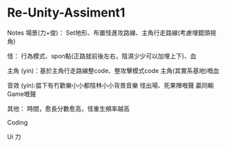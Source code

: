 # Re-Unity-Assiment1
Notes
場景(力+俊)：
Set地形、布置怪進攻路線、主角行走路線(考慮埋鏡頭視角)

怪： 行為模式、spon點(正路就前後左右，陰濕少少可以加埋上下)、血 

主角 (yin)：基於主角行走路線整code、整攻擊模式code  主角(其實系基地)嘅血  

音效 (yin):揾下有冇歡樂小小都陰林小小背景音樂  怪出場、死果陣嘅聲  贏同輸Game嘅聲  

其他： 時間，愈長分數愈高，怪重生頻率越高  

Coding 

Ui 力
